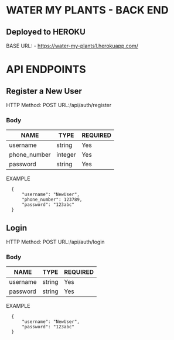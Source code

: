# WATER MY PLANTS - BACK END

## Deployed to HEROKU
BASE URL:  - https://water-my-plants1.herokuapp.com/


# API ENDPOINTS

## Register a New User

HTTP Method: POST
URL:/api/auth/register

### Body

| NAME | TYPE | REQUIRED |
|------|------|----------|
| username | string | Yes |
| phone_number | integer | Yes|
| password | string | Yes|

EXAMPLE 

```
  {
      "username": "NewUser",
      "phone_number": 123789,
      "password": "123abc"
  }

```

## Login

HTTP Method: POST 
URL:/api/auth/login

### Body
| NAME | TYPE | REQUIRED |
|------|------|----------|
| username | string | Yes |
| password | string | Yes |

EXAMPLE

```
  {
      "username": "NewUser",
      "password": "123abc"
  }

```
